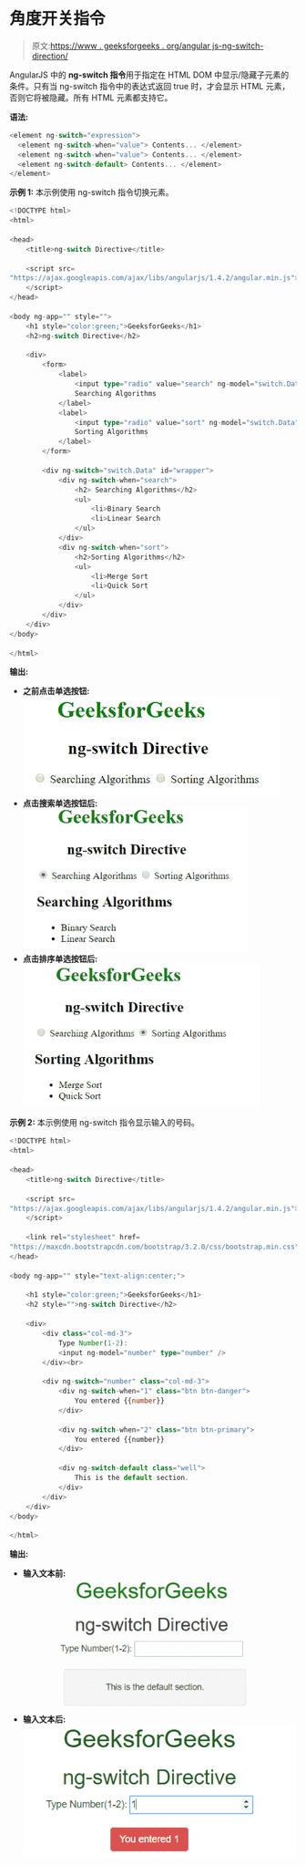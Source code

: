 # 角度开关指令

> 原文:[https://www . geeksforgeeks . org/angular js-ng-switch-direction/](https://www.geeksforgeeks.org/angularjs-ng-switch-directive/)

AngularJS 中的 **ng-switch 指令**用于指定在 HTML DOM 中显示/隐藏子元素的条件。只有当 ng-switch 指令中的表达式返回 true 时，才会显示 HTML 元素，否则它将被隐藏。所有 HTML 元素都支持它。

**语法:**

```ts
<element ng-switch="expression">
  <element ng-switch-when="value"> Contents... </element>
  <element ng-switch-when="value"> Contents... </element>
  <element ng-switch-default> Contents... </element>
</element>

```

**示例 1:** 本示例使用 ng-switch 指令切换元素。

```ts
<!DOCTYPE html>
<html>

<head>
    <title>ng-switch Directive</title>

    <script src=
"https://ajax.googleapis.com/ajax/libs/angularjs/1.4.2/angular.min.js">
    </script>
</head>

<body ng-app="" style="">
    <h1 style="color:green;">GeeksforGeeks</h1>
    <h2>ng-switch Directive</h2>

    <div>
        <form>
            <label>
                <input type="radio" value="search" ng-model="switch.Data"> 
                Searching Algorithms
            </label>
            <label>
                <input type="radio" value="sort" ng-model="switch.Data"> 
                Sorting Algorithms
            </label>             
        </form>

        <div ng-switch="switch.Data" id="wrapper">
            <div ng-switch-when="search">
                <h2> Searching Algorithms</h2>
                <ul>
                    <li>Binary Search
                    <li>Linear Search
                </ul>
            </div>
            <div ng-switch-when="sort">
                <h2>Sorting Algorithms</h2>
                <ul>
                    <li>Merge Sort
                    <li>Quick Sort
                </ul>
            </div>
        </div>
    </div>
</body>

</html>                    
```

**输出:**

*   **之前点击单选按钮:**
    ![ngswitch](img/01774ee81bedc5f39a16e9840889fea2.png)
*   **点击搜索单选按钮后:**
    ![ngswitch](img/0f5763d1a36aca890c3c59a310655b97.png)
*   **点击排序单选按钮后:**
    ![ngswitch](img/7338f1a70bfcb175bfed98a8457b73ea.png)

**示例 2:** 本示例使用 ng-switch 指令显示输入的号码。

```ts
<!DOCTYPE html>
<html>

<head>
    <title>ng-switch Directive</title>

    <script src=
"https://ajax.googleapis.com/ajax/libs/angularjs/1.4.2/angular.min.js">
    </script>

    <link rel="stylesheet" href=
"https://maxcdn.bootstrapcdn.com/bootstrap/3.2.0/css/bootstrap.min.css">
</head>

<body ng-app="" style="text-align:center;">

    <h1 style="color:green;">GeeksforGeeks</h1>
    <h2 style="">ng-switch Directive</h2>

    <div>
        <div class="col-md-3">
            Type Number(1-2): 
            <input ng-model="number" type="number" />
        </div><br>

        <div ng-switch="number" class="col-md-3">
            <div ng-switch-when="1" class="btn btn-danger">
                You entered {{number}}
            </div>

            <div ng-switch-when="2" class="btn btn-primary">
                You entered {{number}}
            </div>

            <div ng-switch-default class="well">
                This is the default section.
            </div>
        </div>
    </div>
</body>

</html>                    
```

**输出:**

*   **输入文本前:**
    ![ngswitch](img/3236fc640ba36b8c863fca73541ea037.png)
*   **输入文本后:**
    ![ngswitch](img/a0aa4cc9929738dbe44cf936acc636fe.png)